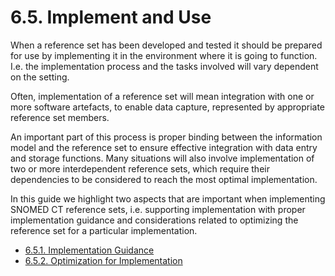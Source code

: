 # 6.5. Implement and Use

When a reference set has been developed and tested it should be prepared for use by implementing it in the environment where it is going to function. I.e. the implementation process and the tasks involved will vary dependent on the setting.

Often, implementation of a reference set will mean integration with one or more software artefacts, to enable data capture, represented by appropriate reference set members. 

An important part of this process is proper binding between the information model and the reference set to ensure effective integration with data entry and storage functions. Many situations will also involve implementation of two or more interdependent reference sets, which require their dependencies to be considered to reach the most optimal implementation.

In this guide we highlight two aspects that are important when implementing SNOMED CT reference sets, i.e. supporting implementation with proper implementation guidance and considerations related to optimizing the reference set for a particular implementation.

  * [6.5.1. Implementation Guidance](6.5.1.-Implementation-Guidance_35985732.html)
  * [6.5.2. Optimization for Implementation](6.5.2.-Optimization-for-Implementation_35985730.html)

